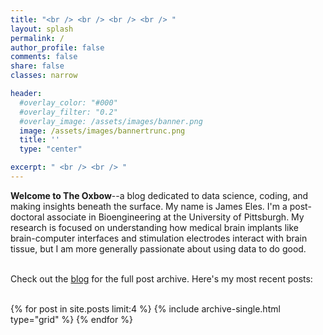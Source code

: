 ```yaml
---
title: "<br /> <br /> <br /> <br /> "
layout: splash
permalink: /
author_profile: false
comments: false
share: false
classes: narrow

header:
  #overlay_color: "#000"
  #overlay_filter: "0.2"
  #overlay_image: /assets/images/banner.png
  image: /assets/images/bannertrunc.png
  title: ''
  type: "center"

excerpt: " <br /> <br /> "
---
```

<a name="about"></a>

**Welcome to The Oxbow**--a blog dedicated to data science, coding, and making insights beneath the surface. My name is James Eles. I'm a post-doctoral associate in Bioengineering at the University of Pittsburgh. My research is focused on understanding how medical brain implants like brain-computer interfaces and stimulation electrodes interact with brain tissue, but I am more generally passionate about using data to do good. 
<br />
<br />



Check out the [blog](http://jameseles.com/DataScience/) for the full post archive. Here's my most recent posts:
<br />
<br />


<div class="grid__wrapper">
  {% for post in site.posts limit:4 %}
    {% include archive-single.html type="grid" %}
  {% endfor %}
</div>
